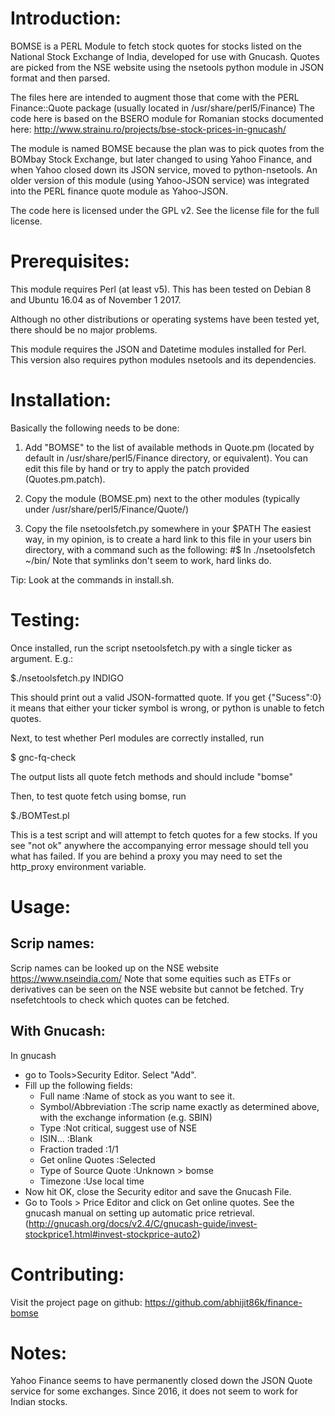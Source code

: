 Introduction:
=============
BOMSE is a PERL Module to fetch stock quotes for stocks listed on the National
Stock Exchange of India, developed for use with Gnucash. Quotes are picked
from the NSE website using the nsetools python module in JSON format and
then parsed.

The files here are intended to augment those that come with the
PERL Finance::Quote package (usually located in /usr/share/perl5/Finance)
The code here is based on the BSERO module for Romanian stocks documented
here: http://www.strainu.ro/projects/bse-stock-prices-in-gnucash/

The module is named BOMSE because the plan was to pick quotes from the
BOMbay Stock Exchange, but later changed to using Yahoo Finance, and 
when Yahoo closed down its JSON service, moved to python-nsetools.
An older version of this module (using Yahoo-JSON service) was integrated
into the PERL finance quote module as Yahoo-JSON.

The code here is licensed under the GPL v2. See the license file for the
full license.

Prerequisites:
==============
This module requires Perl (at least v5). This has been tested on Debian 8 and
Ubuntu 16.04 as of November 1 2017.

Although no other distributions or operating systems have
been tested yet, there should be no major problems. 

This module requires the JSON and Datetime modules installed for Perl.
This version also requires python modules nsetools and its dependencies.

Installation:
=============
Basically the following needs to be done:
1. Add "BOMSE" to the list of available methods in Quote.pm (located by
default in /usr/share/perl5/Finance directory, or equivalent). You can edit
this file by hand or try to apply the patch provided (Quotes.pm.patch).

2. Copy the module (BOMSE.pm) next to the other modules (typically under
/usr/share/perl5/Finance/Quote/)

3. Copy the file nsetoolsfetch.py somewhere in your $PATH
The easiest way, in my opinion, is to create a hard link to this file in your
users bin directory, with a command such as the following:
#$ ln ./nsetoolsfetch ~/bin/
Note that symlinks don't seem to work, hard links do.

Tip: Look at the commands in install.sh.

Testing:
========
Once installed, run the script nsetoolsfetch.py with a single ticker as
argument. E.g.:

$./nsetoolsfetch.py INDIGO

This should print out a valid JSON-formatted quote.
If you get {"Sucess":0} it means that either your ticker symbol is wrong, or
python is unable to fetch quotes.

Next, to test whether Perl modules are correctly installed, run 

$ gnc-fq-check

The output lists all quote fetch methods and should include "bomse"

Then, to test quote fetch using bomse, run

$./BOMTest.pl

This is a test script and will attempt to fetch quotes for a few stocks. If
you see "not ok" anywhere the accompanying error message should tell you what
has failed. If you are behind a proxy you may need to set the http_proxy
environment variable. 

Usage:
======
Scrip names:
------------
Scrip names can be looked up on the NSE website https://www.nseindia.com/
Note that some equities such as ETFs or derivatives can be seen on the NSE
website but cannot be fetched. Try nsefetchtools to check which quotes can be
fetched. 

With Gnucash:
-------------
In gnucash
- go to Tools>Security Editor. Select "Add".
- Fill up the following fields:
	+ Full name		:Name of stock as you want to see it.
	+ Symbol/Abbreviation	:The scrip name exactly as determined above, with the
				 exchange information (e.g. SBIN)
	+ Type			:Not critical, suggest use of NSE
	+ ISIN...		:Blank
	+ Fraction traded 	:1/1
	+ Get online Quotes	:Selected
	+ Type of Source Quote	:Unknown > bomse
	+ Timezone		:Use local time
- Now hit OK, close the Security editor and save the Gnucash File.
- Go to Tools > Price Editor and click on Get online quotes.
See the gnucash manual on setting up automatic price retrieval.
(http://gnucash.org/docs/v2.4/C/gnucash-guide/invest-stockprice1.html#invest-stockprice-auto2)


Contributing:
=============
Visit the project page on github: https://github.com/abhijit86k/finance-bomse

Notes:
===================
Yahoo Finance seems to have permanently closed down the JSON Quote service
for some exchanges. Since 2016, it does not seem to work for Indian stocks.
